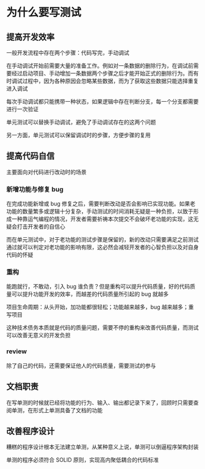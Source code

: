 # 为什么要写测试

## 提高开发效率

一般开发流程中存在两个步骤：代码写完，手动调试

在手动调试开始前需要大量的准备工作。例如对一条数据的删除行为，在调试前需要经过启动项目、手动增加一条数据两个步骤之后才能开始正式的删除行为。而有时调试过程中，因为各种原因会忽略某些数据，而为了获取这些数据只能选择重复进入调试

每次手动调试都只能携带一种状态，如果逻辑中存在判断分支，每一个分支都需要进行一次验证

单元测试可以替换手动调试，避免了手动调试存在的这两个问题

另一方面，单元测试可以保留调试时的步骤，方便步骤的复用

## 提高代码自信

主要面向对代码进行改动时的场景

### 新增功能与修复 bug

在完成功能新增或 bug 修复之后，需要判断改动是否会影响已实现功能。如果老功能的数量繁多或逻辑十分复杂，手动测试的时间消耗无疑是一种负担，以致于形成一种靠运气编程的情况，开发者需要祈祷本次提交不会破坏老功能的实现，这无疑会打击开发者的自信心

而在单元测试中，对于老功能的测试步骤是保留的，新的改动只需要满足之前测试通过就可以判定对老功能的影响有限，这必然会减轻开发者的心智负担以及对自身代码的怀疑

### 重构

能跑就行，不敢动，引入 bug 谁负责？但是重构可以提升代码质量，好的代码质量可以提升功能开发的效率，而越差的代码质量所引起的 bug 就越多

项目生命周期：从头开始，加功能都很轻松；功能越来越多，bug 越来越多；重写项目

这种技术债务本质就是代码的质量问题，需要不停的重构来改善代码质量，而测试可以改善无意义的开发负担

### review

除了自己的代码，还需要保证他人的代码质量，需要测试的参与

## 文档职责

在写单测的时候就已经将功能的行为、输入、输出都记录下来了，回顾时只需要查阅单测，在形式上单测具备了文档的功能

## 改善程序设计

糟糕的程序设计根本无法建立单测，从某种意义上说，单测可以倒逼程序架构封装

单测的程序必须符合 SOLID 原则，实现高内聚低耦合的代码标准



